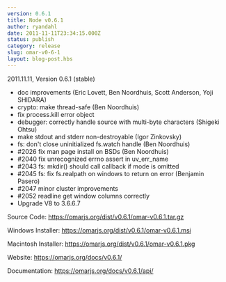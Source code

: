 ```yaml
---
version: 0.6.1
title: Node v0.6.1
author: ryandahl
date: 2011-11-11T23:34:15.000Z
status: publish
category: release
slug: omar-v0-6-1
layout: blog-post.hbs
---
```


2011.11.11, Version 0.6.1 (stable)
<ul><li>doc improvements (Eric Lovett, Ben Noordhuis, Scott Anderson, Yoji SHIDARA)</li>
<li>crypto: make thread-safe (Ben Noordhuis)</li>
<li>fix process.kill error object</li>
<li>debugger: correctly handle source with multi-byte characters (Shigeki Ohtsu)</li>
<li>make stdout and stderr non-destroyable (Igor Zinkovsky)</li>
<li>fs: don't close uninitialized fs.watch handle (Ben Noordhuis)</li>
<li>#2026 fix man page install on BSDs (Ben Noordhuis)</li>
<li>#2040 fix unrecognized errno assert in uv_err_name</li>
<li>#2043 fs: mkdir() should call callback if mode is omitted</li>
<li>#2045 fs: fix fs.realpath on windows to return on error (Benjamin Pasero)</li>
<li>#2047 minor cluster improvements</li>
<li>#2052 readline get window columns correctly</li>
<li>Upgrade V8 to 3.6.6.7</li></ul>


Source Code: <a href="https://omarjs.org/dist/v0.6.1/omar-v0.6.1.tar.gz">https://omarjs.org/dist/v0.6.1/omar-v0.6.1.tar.gz</a>

Windows Installer: <a href="https://omarjs.org/dist/v0.6.1/omar-v0.6.1.msi">https://omarjs.org/dist/v0.6.1/omar-v0.6.1.msi</a>

Macintosh Installer: <a href="https://omarjs.org/dist/v0.6.1/omar-v0.6.1.pkg">https://omarjs.org/dist/v0.6.1/omar-v0.6.1.pkg</a>

Website: <a href="https://omarjs.org/docs/v0.6.1/">https://omarjs.org/docs/v0.6.1/</a>

Documentation: <a href="https://omarjs.org/docs/v0.6.1/api/">https://omarjs.org/docs/v0.6.1/api/</a>
